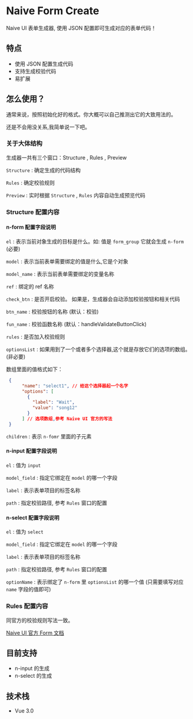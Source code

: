 # Naive Form Create
Naive UI 表单生成器, 使用 JSON 配置即可生成对应的表单代码！

## 特点
- 使用 JSON 配置生成代码
- 支持生成校验代码
- 易扩展

## 怎么使用？
通常来说，按照初始化好的格式。你大概可以自己推测出它的大致用法的。

还是不会用没关系,我简单说一下吧。

### 关于大体结构

生成器一共有三个窗口：Structure , Rules , Preview

`Structure` : 确定生成的代码结构

`Rules` : 确定校验规则

`Preview` : 实时根据 `Structure` , `Rules` 内容自动生成预览代码

### Structure 配置内容
#### n-form 配置字段说明

`el` : 表示当前对象生成的目标是什么。如: 值是 `form_group` 它就会生成 `n-form`  (必要)

`model` : 表示当前表单需要绑定的值是什么,它是个对象

`model_name` : 表示当前表单需要绑定的变量名称

`ref` : 绑定的 ref 名称

`check_btn` : 是否开启校验。 如果是，生成器会自动添加校验按钮和相关代码

`btn_name` : 校验按钮的名称 (默认：校验)

`fun_name` : 校验函数名称 (默认：handleValidateButtonClick)

`rules` : 是否加入校验规则

`optionsList` : 如果用到了一个或者多个选择器,这个就是存放它们的选项的数组。(非必要)

数组里面的值格式如下：
```json
 {
      "name": "select1", // 给这个选择器起一个名字
      "options": [
        {
          "label": "Wait",
          "value": "song12"
        }
      ] // 选项数组,参考 Naive UI 官方的写法
 }
```
`children` : 表示 `n-fomr` 里面的子元素

#### n-input 配置字段说明
`el` : 值为 `input`

`model_field` : 指定它绑定在 `model` 的哪一个字段

`label` : 表示表单项目的标签名称

`path` : 指定校验路径, 参考 `Rules` 窗口的配置

#### n-select 配置字段说明
`el` : 值为 `select`

`model_field` : 指定它绑定在 `model` 的哪一个字段

`label` : 表示表单项目的标签名称

`path` : 指定校验路径, 参考 `Rules` 窗口的配置

`optionName` : 表示绑定了 `n-form` 里 `optionsList` 的哪一个值 (只需要填写对应 `name` 字段的值即可)

### Rules 配置内容
同官方的校验规则写法一致。

[Naive UI 官方 Form 文档](https://www.naiveui.com/zh-CN/light/components/form#custom-rule.vue)

## 目前支持
-  n-input 的生成
-  n-select 的生成
## 技术栈
- Vue 3.0